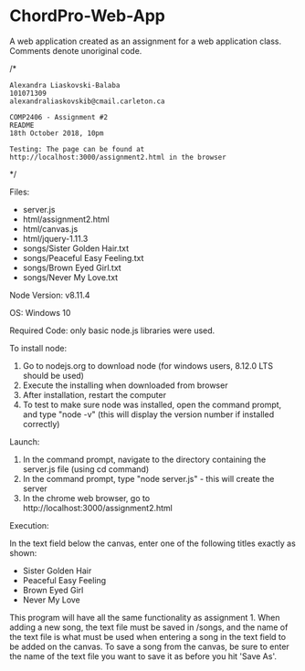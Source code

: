 # ChordPro-Web-App
A web application created as an assignment for a web application class. Comments denote unoriginal code.

/*

	Alexandra Liaskovski-Balaba
	101071309
	alexandraliaskovskib@cmail.carleton.ca
	
	COMP2406 - Assignment #2
	README
	18th October 2018, 10pm
	
	Testing: The page can be found at http://localhost:3000/assignment2.html in the browser
	
*/

Files:	
- server.js
- html/assignment2.html
- html/canvas.js
- html/jquery-1.11.3
- songs/Sister Golden Hair.txt
- songs/Peaceful Easy Feeling.txt
- songs/Brown Eyed Girl.txt
- songs/Never My Love.txt
				
Node Version: v8.11.4

OS: Windows 10

Required Code: only basic node.js libraries were used.

To install node:
1. Go to nodejs.org to download node (for windows users, 8.12.0 LTS should be used)
2. Execute the installing when downloaded from browser
3. After installation, restart the computer
4. To test to make sure node was installed, open the command prompt, and type "node -v" (this will display the version number if installed correctly)

Launch:	
1. In the command prompt, navigate to the directory containing the server.js file (using cd command)
2. In the command prompt, type "node server.js" - this will create the server
3. In the chrome web browser, go to http://localhost:3000/assignment2.html

Execution: 

In the text field below the canvas, enter one of the following titles exactly as shown:
- Sister Golden Hair
- Peaceful Easy Feeling
- Brown Eyed Girl
- Never My Love

This program will have all the same functionality as assignment 1. When adding a new song, the text file must be saved in /songs, and the name of the text file is what must be used when entering a song in the text field to be added on the canvas. To save a song from the canvas, be sure to enter the name of the text file you want to save it as before you hit 'Save As'.

